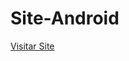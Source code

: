 # Site-Android
 
 <a href="https://angellbelger.github.io/Site-Android/index.html">Visitar Site</a>
